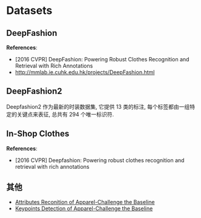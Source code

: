 # Datasets

## DeepFashion
**References**:
- [2016 CVPR] DeepFashion: Powering Robust Clothes Recognition and Retrieval with Rich Annotations
- http://mmlab.ie.cuhk.edu.hk/projects/DeepFashion.html

## DeepFashion2
Deepfashion2 作为最新的时装数据集, 它提供 13 类的标注, 每个标签都由一组特定的关键点来表征, 总共有 294 个唯一标识符.

## In-Shop Clothes
**References**:
- [2016 CVPR] Deepfashion: Powering robust clothes recognition and retrieval with rich annotations

## 其他
- [Attributes Reconition of Apparel-Challenge the Baseline](https://tianchi.aliyun.com/competition/entrance/231671/information)
- [Keypoints Detection of Apparel-Challenge the Baseline](https://tianchi.aliyun.com/competition/entrance/231670/information)
